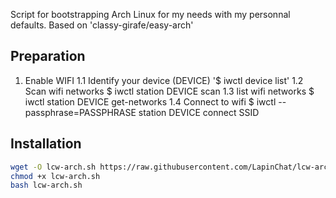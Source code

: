Script for bootstrapping Arch Linux for my needs with my personnal defaults. Based on 'classy-girafe/easy-arch'

## Preparation

1. Enable WIFI
	1.1 Identify your device (DEVICE)
		'$ iwctl device list'
	1.2 Scan wifi networks
		$ iwctl station DEVICE scan
	1.3 list wifi networks
		$ iwctl station DEVICE get-networks
	1.4 Connect to wifi
		$ iwctl --passphrase=PASSPHRASE station DEVICE connect SSID

## Installation
```bash 
wget -O lcw-arch.sh https://raw.githubusercontent.com/LapinChat/lcw-arch/main/lcw-arch.sh
chmod +x lcw-arch.sh
bash lcw-arch.sh
```